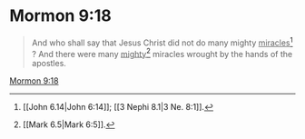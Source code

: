 # Mormon 9:18

> And who shall say that Jesus Christ did not do many mighty <u>miracles</u>[^a] ? And there were many <u>mighty</u>[^b] miracles wrought by the hands of the apostles.

[Mormon 9:18](https://www.churchofjesuschrist.org/study/scriptures/bofm/morm/9?lang=eng&id=p18#p18)


[^a]: [[John 6.14|John 6:14]]; [[3 Nephi 8.1|3 Ne. 8:1]].  
[^b]: [[Mark 6.5|Mark 6:5]].  
